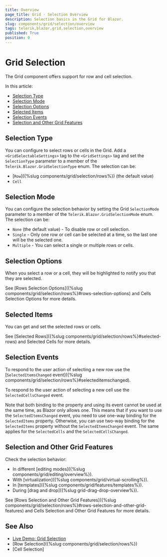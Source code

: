 ```yaml
---
title: Overview
page_title: Grid - Selection Overview
description: Selection basics in the Grid for Blazor.
slug: components/grid/selection/overview
tags: telerik,blazor,grid,selection,overview
published: True
position: 0
---
```


# Grid Selection

The Grid component offers support for row and cell selection.

In this article:

* [Selection Type](#selection-type)
* [Selection Mode](#selection-mode)
* [Selection Options](#selection-options)
* [Selected Items](#selected-items)
* [Selection Events](#selection-events)
* [Selection and Other Grid Features](#selection-and-other-grid-features)


## Selection Type

You can configure to select rows or cells in the Grid. Add a `<GridSelectableSettings>` tag to the `<GridSettings>` tag and set the `SelectionType` parameter to a member of the `Telerik.Blazor.GridSelectionType` enum. The selection can be:

* [`Row`]({%slug components/grid/selection/rows%}) (the default value)
* `Cell`

## Selection Mode

You can configure the selection behavior by setting the Grid `SelectionMode` parameter to a member of the `Telerik.Blazor.GridSelectionMode` enum. The selection can be:

* `None` (the default value) - To disable row or cell selection.
* `Single` - Only one row or cell can be selected at a time, so the last one will be the selected one.
* `Multiple` - You can select a single or multiple rows or cells.

## Selection Options

When you select a row or a cell, they will be highlighted to notify you that they are selected.

See [Rows Selection Options]({%slug components/grid/selection/rows%}#rows-selection-options) and Cells Selection Options for more details.

## Selected Items

You can get and set the selected rows or cells.

See [Selected Rows]({%slug components/grid/selection/rows%}#selected-rows) and Selected Cells for more details.

## Selection Events

To respond to the user action of selecting a new row use the [`SelectedItemsChanged` event]({%slug components/grid/selection/rows%}#selecteditemschanged).

To respond to the user action of selecting a new cell use the `SelectedCellsChanged` event.

Note that both binding to the property and using its event cannot be used at the same time, as Blazor only allows one. This means that if you want to use the `SelectedItemsChanged` event, you need to use one-way binding for the `SelectedItems` property. Otherwise, you can use two-way binding for the `SelectedItems` property without the `SelectedItemsChanged` event. The same applies for the `SelectedCells` and the `SelectedCellsChanged`.

## Selection and Other Grid Features

Check the selection behavior:
* In different [editing modes]({%slug components/grid/editing/overview%}).
* With [virtualization]({%slug components/grid/virtual-scrolling%}).
* In [templates]({%slug components/grid/features/templates%}).
* During [drag and drop]({%slug grid-drag-drop-overview%}).

See [Rows Selection and Other Grid Features]({%slug components/grid/selection/rows%}#rows-selection-and-other-grid-features) and Cells Selection and Other Grid Features for more details.

## See Also

  * [Live Demo: Grid Selection](https://demos.telerik.com/blazor-ui/grid/selection)
  * [Row Selection]({%slug components/grid/selection/rows%})
  * [Cell Selection]
